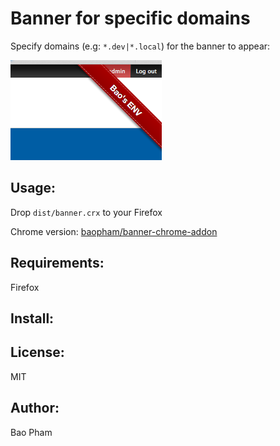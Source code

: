 Banner for specific domains
======
Specify domains (e.g: `*.dev|*.local`) for the banner to appear:

![banner](screenshot.png)

Usage:
------
Drop `dist/banner.crx` to your Firefox

Chrome version: [baopham/banner-chrome-addon](https://github.com/baopham/banner-chrome-addon)

Requirements:
-------------
Firefox

Install:
--------

License:
--------
MIT

Author:
-------
Bao Pham
